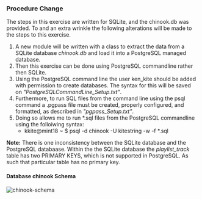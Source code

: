 ### Procedure Change
The steps in this exercise are written for SQLite, and the chinook.db was provided.  To and an extra wrinkle the following alterations will be made to the steps to this exercise.

 1.  A new module will be written with a class to extract the data from a SQLite database *chinook.db* and load it into a PostgreSQL managed database.
 1.  Then this exercise can be done using PostgreSQL commandline rather then SQLite.		  
 1.  Using the PostgreSQL command line the user ken_kite should be added with permission to create databases.  The syntax for this will be saved on *"PostgreSQLCommandLine_Setup.txt"*.
 1.  Furthermore, to run SQL files from the command line using the psql command a .pgpass file must be created, properly configured, and formatted, as described in *"pgpass_Setup.txt"*.
 1.  Doing so allows me to run *.sql files from the PostgreSQL commandline using the folloiwing syntax: 
     *  kkite@mint18 ~ $ psql -d chinook -U kitestring -w -f *.sql
  		  
__Note:__ There is one inconsistency between the SQLite database and the PostgreSQL databaase.  Within the the SQLite database the *playlist_track* table has two PRIMARY KEYS, which is not supported in PostgreSQL.  As such that particular table has no primary key.  		  

#### Database chinook Schema
![chinook-schema](https://s3.amazonaws.com/dq-content/189/chinook-schema.svg)
